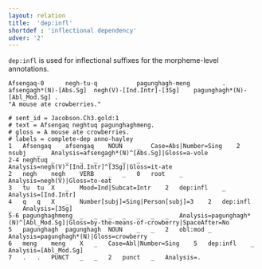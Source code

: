 ```yaml
---
layout: relation
title:  'dep:infl'
shortdef : 'inflectional dependency'
udver: '2'
---
```


`dep:infl` is used for inflectional suffixes for the morpheme-level annotations.

```
Afsengaq-0		negh-tu-q			pagunghagh-meng			.
afsengagh*(N)-[Abs.Sg]	negh(V)-[Ind.Intr]-[3Sg]	pagunghagh*(N)-[Abl_Mod.Sg]	.
"A mouse ate crowberries."
```
~~~ conllu
# sent_id = Jacobson.Ch3.gold:1
# text = Afsengaq neghtuq pagunghaghmeng.
# gloss = A mouse ate crowberries.
# labels = complete-dep anno-hayley
1	Afsengaq	afsengaq	NOUN	_	Case=Abs|Number=Sing	2	nsubj	_	Analysis=afsengagh*(N)^[Abs.Sg]|Gloss=a-vole
2-4	neghtuq	_	_	_	_	_	_	_	Analysis=negh(V)^[Ind.Intr]^[3Sg]|Gloss=it-ate
2	negh	negh	VERB	_	_	0	root	_	Analysis=negh(V)|Gloss=to-eat
3	tu	tu	X	_	Mood=Ind|Subcat=Intr	2	dep:infl	_	Analysis=[Ind.Intr]
4	q	q	X	_	Number[subj]=Sing|Person[subj]=3	2	dep:infl	_	Analysis=[3Sg]
5-6	pagunghaghmeng	_	_	_	_	_	_	_	Analysis=pagunghagh*(N)^[Abl_Mod.Sg]|Gloss=by-the-means-of-crowberry|SpaceAfter=No
5	pagunghagh	pagunghagh	NOUN	_	_	2	obl:mod	_	Analysis=pagunghagh*(N)|Gloss=crowberry
6	meng	meng	X	_	Case=Abl|Number=Sing	5	dep:infl	_	Analysis=[Abl_Mod.Sg]
7	.	.	PUNCT	_	_	2	punct	_	Analysis=.
~~~
<!-- Interlanguage links updated Ne 5. května 2024, 18:21:05 CEST -->
